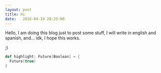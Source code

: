 ```yaml
---
layout: post
title: Hi
date:   2016-04-10 20:25:00
---
```


Hello, I am doing this blog just to post some stuff, I will write in english and spanish, and... idk, I hope this works.

;)

```scala
def highlight: Future[Boolean] = {
  Future(true)
}
```
